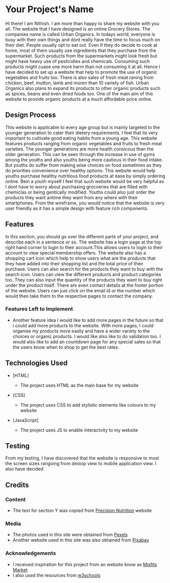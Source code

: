 # Your Project's Name

Hi there! I am Nithish. I am more than happy to share my website with you all. The website that I have designed is an online Grocery Stores. The companies name is called Urban Organics. In todays world, everyone is busy with their own things and dont really have the time to focus much on their diet. People usually opt to eat out. Even if they do decide to cook at home, most of them usually use ingredients that they purchase from the supermarket. Such products from the supermarkets might look fresh but might have heavy use of pesticidies and chemicals. Consuming such products might cuase one more harm than not consuming it at all. Hence I have decided to set up a website that help to promote the use of organic vegetables and fruits too. There is also sales of fresh meat raning from chicken, beef, mutton, lamb and moren than 10 variety of fish. Urban Organics also plans to expand its products to other organic products such as spices, beans and even dried foods too. One of the main aim of this website to provide organic products at a much affordable price online.

 
## Design Process
 
This website is applicable to every age group but is mainly targeted to the younger generation to cater their dietery requirements. I feel that its very important to cultivate good eating habits from a young age. This website features products ranging from organic vegetables and fruits to fresh meat varieties. The younger generations are more health consicous than the older  generation. This can be seen through the increase in use of gyms among the youths and also youths being more cautious in their food intake. But youths do suffer from making wise choices on food sometimes as they do priorities convenience over healthy options. This website would help youths purchase healthy nutritious food products at ease by simply ordering online. Bein a youth myself I feel that such website would be very helpful as I dont have to worry about purchasing grocoeries that are filled with chemiclas or being gentically modified. Youths could also just order the products they want antime they want from any where with their smartphones. From the wireframe, you would notice that the website is very user friendly as it has a simple design with feature rich components.

## Features

In this section, you should go over the different parts of your project, and describe each in a sentence or so.
The website has a login page at the top right hand corner to login to their account.This allows users to login to their account to view special membership offers.
The website also has a shopping cart icon which help to show users what are the products that they have added into their shopping list and the total price of their purchase. Users can also search for the products they want to buy with the search icon. Users can view the different products and product categories too. They can also input the quantity of the products they want to buy right under the product itself. There are even contact details at the footer portion of the website. Users can just click on the email id or the number which would then take them to the respective pages to contact the company.
 

### Features Left to Implement
- Another feature idea
I would like to add more pages in the future so that i could add more products to the website. With more pages, I could organise my products more easliy and have a wider variety to the choices or organic products. I would like also like to do validation too. I would also like to add an countdown page for any special sales so that the users know when to shop to get the best rates.
## Technologies Used


- [HTML]
    - The project uses HTML as the main base for my website

- [CSS]
    - The project uses CSS to add stylistic elements like colours to my website
    
- [JavaScript]
    - The project uses JS to enable interactvity to my website


## Testing

From my testing, I have discovered that the website is responsive to most the screen sizes rangoing from destop view to mobile application view. I also have decided 

## Credits

### Content
- The text for section Y was copied from [Precision Nutrition](https://www.precisionnutrition.com/all-about-organic-foods) website

### Media
- The photos used in this site were obtained from [Pexels](https://www.pexels.com/search/organic%20food/)
- Another website used in this site was also obtained from [Pixabay](https://pixabay.com/images/search/people/?manual_search=1)

### Acknowledgements

- I received inspiration for this project from an website know as [Misfits Market](https://www.misfitsmarket.com/whats-in-your-box)
- I also used the resources from [w3schools](https://www.w3schools.com/html/default.asp)
